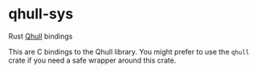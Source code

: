 # qhull-sys
 Rust [Qhull](http://www.qhull.org/) bindings

This are C bindings to the Qhull library. You might prefer to use the `qhull` crate if you need a safe wrapper around this crate.